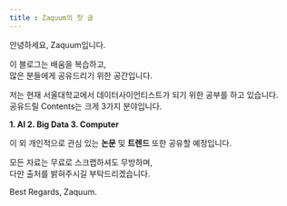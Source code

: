 ```yaml
---
title : Zaquum의 첫 글
---
```


<!--
---
layout: categories
title: Categories
date : YYYY-MM-DD HH:MM:SS +/-TTTT
icon: fas fa-stream
---
-->

안녕하세요, Zaquum입니다.

이 블로그는 배움을 복습하고,   
많은 분들에게 공유드리기 위한 공간입니다.

저는 현재 서울대학교에서 데이터사이언티스트가 되기 위한 공부를 하고 있습니다.  
공유드릴 Contents는 크게 3가지 분야입니다.

 **1. AI
 2. Big Data
 3. Computer**

이 외 개인적으로 관심 있는 **논문** 및 **트렌드** 또한 공유할 예정입니다.

모든 자료는 무료로 스크랩하셔도 무방하며,   
다만 출처를 밝혀주시길 부탁드리겠습니다.

Best Regards,
Zaquum.